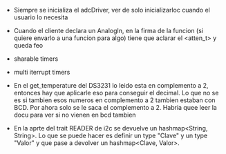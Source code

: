 - Siempre se inicializa el adcDriver, ver de solo inicializarloc cuando el usuario lo necesita
- Cuando el cliente declara un AnalogIn, en la firma de la funcion (si quiere envarlo a una funcion para algo) tiene que aclarar el <atten_t> y queda feo 

- sharable timers
- multi iterrupt timers

- En el get_temperature del DS3231 lo leido esta en complemento a 2, entonces hay que aplicarle eso para conseguir el decimal. Lo que no se es si tambien esos numeros en complemento a 2 tambien estaban con BCD. Por ahora solo se le saca el complemento a 2. Habria quee leer la docu para ver si no vienen en bcd tambien
- En la aprte del trait READER de i2c se devuelve un hashmap<String, String>. Lo que se puede hacer es definir un type "Clave" y un type "Valor" y que pase a devolver un hashmap<Clave, Valor>.
